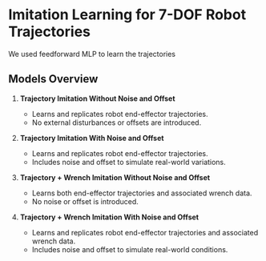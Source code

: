 # Imitation Learning for 7-DOF Robot Trajectories
We used feedforward MLP to learn the trajectories
## Models Overview

1. **Trajectory Imitation Without Noise and Offset**
   - Learns and replicates robot end-effector trajectories.
   - No external disturbances or offsets are introduced.

2. **Trajectory Imitation With Noise and Offset**
   - Learns and replicates robot end-effector trajectories.
   - Includes noise and offset to simulate real-world variations.

3. **Trajectory + Wrench Imitation Without Noise and Offset**
   - Learns both end-effector trajectories and associated wrench data.
   - No noise or offset is introduced.

4. **Trajectory + Wrench Imitation With Noise and Offset**
   - Learns and replicates robot end-effector trajectories and associated wrench data.
   - Includes noise and offset to simulate real-world conditions.

